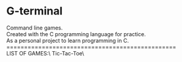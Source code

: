 # G-terminal
Command line games.\
Created with the C programming language for practice.\
As a personal project to learn programming in C.\
================================================\
LIST OF GAMES:\ 
Tic-Tac-Toe\
